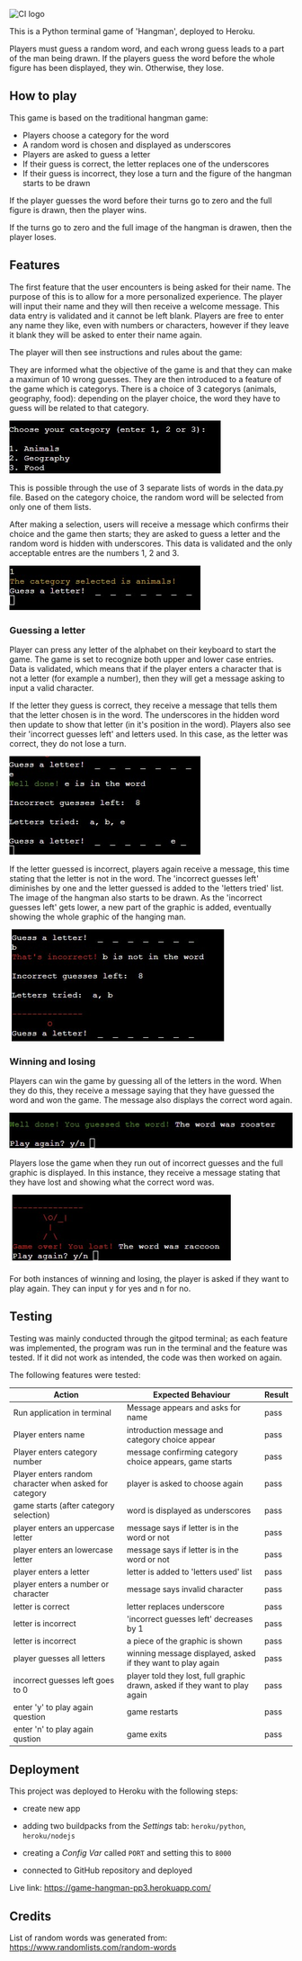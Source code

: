 ![CI logo](https://codeinstitute.s3.amazonaws.com/fullstack/ci_logo_small.png)

This is a Python terminal game of 'Hangman', deployed to Heroku.

Players must guess a random word, and each wrong guess leads to a part of the man being drawn. If the players guess the word before the whole figure has been displayed, they win. Otherwise, they lose.

## How to play

This game is based on the traditional hangman game:
- Players choose a category for the word
- A random word is chosen and displayed as underscores
- Players are asked to guess a letter
- If their guess is correct, the letter replaces one of the underscores
- If their guess is incorrect, they lose a turn and the figure of the hangman starts to be drawn

If the player guesses the word before their turns go to zero and the full figure is drawn, then the player wins.

If the turns go to zero and the full image of the hangman is drawen, then the player loses.

## Features

The first feature that the user encounters is being asked for their name. The purpose of this is to allow for a more personalized experience. The player will input their name and they will then receive a welcome message. This data entry is validated and it cannot be left blank. Players are free to enter any name they like, even with numbers or characters, however if they leave it blank they will be asked to enter their name again.

The player will then see instructions and rules about the game:


They are informed what the objective of the game is and that they can make a maximun of 10 wrong guesses. They are then introduced to a feature of the game which is categorys. There is a choice of 3 categorys (animals, geography, food): depending on the player choice, the word they have to guess will be related to that category.

![nav](images/categorychoice.jpg)

This is possible through the use of 3 separate lists of words in the data.py file. Based on the category choice, the random word will be selected from only one of them lists.

After making a selection, users will receive a message which confirms their choice and the game then starts; they are asked to guess a letter and the random word is hidden with underscores. This data is validated and the only acceptable entres are the numbers 1, 2 and 3.

![nav](images/categorychosen.jpg)

### Guessing a letter

Player can press any letter of the alphabet on their keyboard to start the game. The game is set to recognize both upper and lower case entries. Data is validated, which means that if the player enters a character that is not a letter (for example a number), then they will get a message asking to input a valid character.

If the letter they guess is correct, they receive a message that tells them that the letter chosen is in the word. The underscores in the hidden word then update to show that letter (in it's position in the word). Players also see their 'incorrect guesses left' and letters used. In this case, as the letter was correct, they do not lose a turn.

![nav](images/correctletter.jpg)

If the letter guessed is incorrect, players again receive a message, this time stating that the letter is not in the word. The 'incorrect guesses left' diminishes by one and the letter guessed is added to the 'letters tried' list. The image of the hangman also starts to be drawn. As the 'incorrect guesses left' gets lower, a new part of the graphic is added, eventually showing the whole graphic of the hanging man.

![nav](images/incorrectletter.jpg)

### Winning and losing

Players can win the game by guessing all of the letters in the word. When they do this, they receive a message saying that they have guessed the word and won the game. The message also displays the correct word again.

![nav](images/playerwon.jpg)

Players lose the game when they run out of incorrect guesses and the full graphic is displayed. In this instance, they receive a message stating that they have lost and showing what the correct word was.

![nav](images/playerlost.jpg)

For both instances of winning and losing, the player is asked if they want to play again. They can input y for yes and n for no.

## Testing

Testing was mainly conducted through the gitpod terminal; as each feature was implemented, the program was run in the terminal and the feature was tested. If it did not work as intended, the code was then worked on again.

The following features were tested:

| Action        | Expected Behaviour  | Result | 
| ------------- | ------------- | ------------- | 
| Run application in terminal  | Message appears and asks for name | pass | 
| Player enters name  | introduction message and category choice appear | pass | 
| Player enters category number  | message confirming category choice appears, game starts | pass | 
| Player enters random character when asked for category  | player is asked to choose again | pass | 
| game starts (after category selection)  | word is displayed as underscores | pass | 
| player enters an uppercase letter  | message says if letter is in the word or not | pass | 
| player enters an lowercase letter  | message says if letter is in the word or not | pass | 
| player enters a letter  | letter is added to 'letters used' list | pass | 
| player enters a number or character  | message says invalid character | pass | 
| letter is correct  | letter replaces underscore | pass | 
| letter is incorrect  | 'incorrect guesses left' decreases by 1 | pass | 
| letter is incorrect  | a piece of the graphic is shown | pass |
| player guesses all letters  | winning message displayed, asked if they want to play again | pass |  
| incorrect guesses left goes to 0  | player told they lost, full graphic drawn, asked if they want to play again | pass |  
| enter 'y' to play again question | game restarts | pass | 
| enter 'n' to play again qustion | game exits | pass | 

## Deployment

This project was deployed to Heroku with the following steps:

- create new app

- adding two buildpacks from the _Settings_ tab: `heroku/python`, `heroku/nodejs`
- creating a _Config Var_ called `PORT` and setting this to `8000`
- connected to GitHub repository and deployed

Live link: https://game-hangman-pp3.herokuapp.com/

## Credits

List of random words was generated from: https://www.randomlists.com/random-words